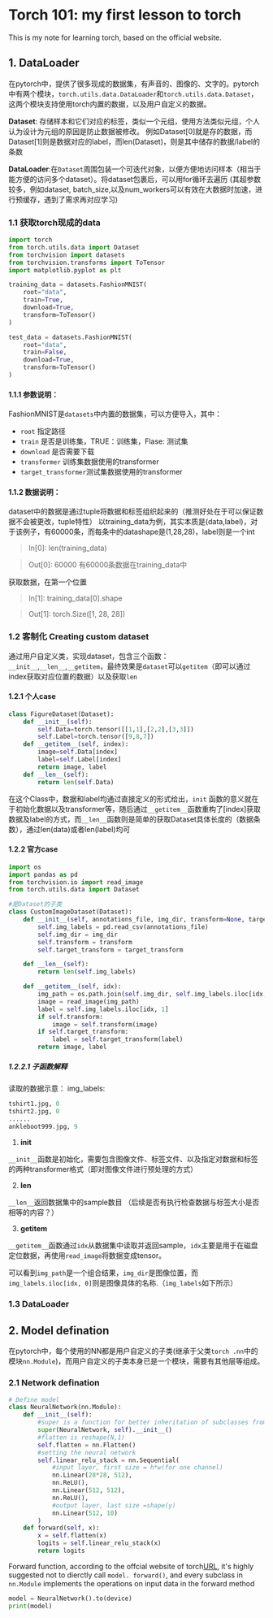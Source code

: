 <!-- Author: Howw -->
<!-- Data: 22.8.30 -->
# Torch 101: my first lesson to torch

This is my note for learning torch, based on the official website. 

## 1. DataLoader

在pytorch中，提供了很多现成的数据集，有声音的、图像的、文字的。pytorch中有两个模块，`torch.utils.data.DataLoader`和`torch.utils.data.Dataset`，这两个模块支持使用torch内置的数据，以及用户自定义的数据。

**Dataset**: 存储样本和它们对应的标签，类似一个元组，使用方法类似元组，个人认为设计为元组的原因是防止数据被修改。
例如Dataset[0]就是存的数据，而Dataset[1]则是数据对应的label，而len(Dataset)，则是其中储存的数据/label的条数

**DataLoader**:在`Dataset`周围包装一个可迭代对象，以便方便地访问样本（相当于能方便的访问多个dataset）。将dataset包裹后，可以用for循环去遍历
(其超参数较多，例如dataset, batch_size,以及num_workers可以有效在大数据时加速，进行预缓存，遇到了需求再对应学习)

### 1.1 获取torch现成的data

```python
import torch
from torch.utils.data import Dataset
from torchvision import datasets
from torchvision.transforms import ToTensor
import matplotlib.pyplot as plt

training_data = datasets.FashionMNIST(
    root="data",
    train=True,
    download=True,
    transform=ToTensor()
)

test_data = datasets.FashionMNIST(
    root="data",
    train=False,
    download=True,
    transform=ToTensor()
)

```

#### 1.1.1 参数说明：
FashionMNIST是`datasets`中内置的数据集，可以方便导入，其中：

- `root` 指定路径
- `train` 是否是训练集，TRUE：训练集，Flase: 测试集
- `download` 是否需要下载
- `transformer` 训练集数据使用的transformer
- `target_transformer`测试集数据使用的transformer

#### 1.1.2 数据说明：
dataset中的数据是通过tuple将数据和标签组织起来的（推测好处在于可以保证数据不会被更改，tuple特性）
以training_data为例，其实本质是(data,label)，对于该例子，有60000条，而每条中的datashape是(1,28,28)，label则是一个int

>In[0]: len(training_data)

>Out[0]: 60000
有60000条数据在training_data中

获取数据，在第一个位置
>In[1]: training_data[0].shape

>Out[1]: torch.Size([1, 28, 28])


### 1.2 客制化 Creating custom dataset

通过用户自定义类，实现dataset，包含三个函数：`__init__`,`__len__`,`__getitem`，最终效果是`dataset`可以`getitem`（即可以通过index获取对应位置的数据）以及获取`len`

#### 1.2.1 个人case

```python
class FigureDataset(Dataset):
    def __init__(self):
        self.Data=torch.tensor([[1,1],[2,2],[3,3]])
        self.Label=torch.tensor([9,8,7])
    def __getitem__(self, index):
        image=self.Data[index]
        label=self.Label[index]
        return image, label
    def __len__(self):
        return len(self.Data)
```

在这个Class中，数据和label均通过直接定义的形式给出，`init` 函数的意义就在于初始化数据以及transformer等，随后通过`__getitem__`函数重构了[index]获取数据及label的方式，而`__len__`函数则是简单的获取Dataset具体长度的（数据条数），通过len(data)或者len(label)均可

#### 1.2.2 官方case

```python
import os
import pandas as pd
from torchvision.io import read_image
from torch.utils.data import Dataset

#是Dataset的子类
class CustomImageDataset(Dataset):
    def __init__(self, annotations_file, img_dir, transform=None, target_transform=None):
        self.img_labels = pd.read_csv(annotations_file)
        self.img_dir = img_dir
        self.transform = transform
        self.target_transform = target_transform

    def __len__(self):
        return len(self.img_labels)

    def __getitem__(self, idx):
        img_path = os.path.join(self.img_dir, self.img_labels.iloc[idx, 0])
        image = read_image(img_path)
        label = self.img_labels.iloc[idx, 1]
        if self.transform:
            image = self.transform(image)
        if self.target_transform:
            label = self.target_transform(label)
        return image, label
```

##### 1.2.2.1 子函数解释

读取的数据示意：
img_labels:
```python
tshirt1.jpg, 0
tshirt2.jpg, 0
......
ankleboot999.jpg, 9
```

1. __init__

`__init__`函数是初始化，需要包含图像文件、标签文件、以及指定对数据和标签的两种transformer格式（即对图像文件进行预处理的方式）

2. __len__

`__len__`返回数据集中的sample数目
（后续是否有执行检查数据与标签大小是否相等的内容？）

3. __getitem__

`__getitem__`函数通过`idx`从数据集中读取并返回sample，`idx`主要是用于在磁盘定位数据，再使用`read_image`将数据变成tensor。

可以看到`img_path`是一个组合结果，`img_dir`是图像位置，而`img_labels.iloc[idx, 0]`则是图像具体的名称.（`img_labels`如下所示）


### 1.3 DataLoader



## 2. Model defination

在pytorch中，每个使用的NN都是用户自定义的子类(继承于父类`torch .nn`中的模块`nn.Module`)，而用户自定义的子类本身已是一个模块，需要有其他层等组成。

### 2.1 Network defination

```python 
# Define model
class NeuralNetwork(nn.Module):
    def __init__(self):
        #super is a function for better inheritation of subclasses from their parent
        super(NeuralNetwork, self).__init__()
        #flatten is reshape(N,1)
        self.flatten = nn.Flatten()
        #setting the neural network
        self.linear_relu_stack = nn.Sequential(
            #input layer, first size = h*w(for one channel)
            nn.Linear(28*28, 512),
            nn.ReLU(),
            nn.Linear(512, 512),
            nn.ReLU(),
            #output layer, last size =shape(y)
            nn.Linear(512, 10)
        )
    def forward(self, x):
        x = self.flatten(x)
        logits = self.linear_relu_stack(x)
        return logits

```
Forward function, according to the offcial website of torch[URL](https://pytorch.org/tutorials/beginner/basics/buildmodel_tutorial.html), it's highly suggested not to dierctly call `model. forward()`, and every subclass in `nn.Module` implements the operations on input data in the forward method


```python
model = NeuralNetwork().to(device)
print(model)
```
